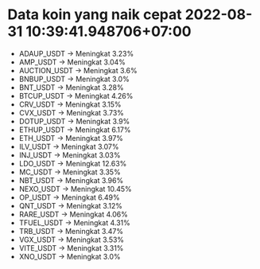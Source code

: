 # Data koin yang naik cepat 2022-08-31 10:39:41.948706+07:00

* ADAUP_USDT -> Meningkat 3.23%
* AMP_USDT -> Meningkat 3.04%
* AUCTION_USDT -> Meningkat 3.6%
* BNBUP_USDT -> Meningkat 3.0%
* BNT_USDT -> Meningkat 3.28%
* BTCUP_USDT -> Meningkat 4.26%
* CRV_USDT -> Meningkat 3.15%
* CVX_USDT -> Meningkat 3.73%
* DOTUP_USDT -> Meningkat 3.9%
* ETHUP_USDT -> Meningkat 6.17%
* ETH_USDT -> Meningkat 3.97%
* ILV_USDT -> Meningkat 3.07%
* INJ_USDT -> Meningkat 3.03%
* LDO_USDT -> Meningkat 12.63%
* MC_USDT -> Meningkat 3.35%
* NBT_USDT -> Meningkat 3.96%
* NEXO_USDT -> Meningkat 10.45%
* OP_USDT -> Meningkat 6.49%
* QNT_USDT -> Meningkat 3.12%
* RARE_USDT -> Meningkat 4.06%
* TFUEL_USDT -> Meningkat 4.31%
* TRB_USDT -> Meningkat 3.47%
* VGX_USDT -> Meningkat 3.53%
* VITE_USDT -> Meningkat 3.31%
* XNO_USDT -> Meningkat 3.0%
